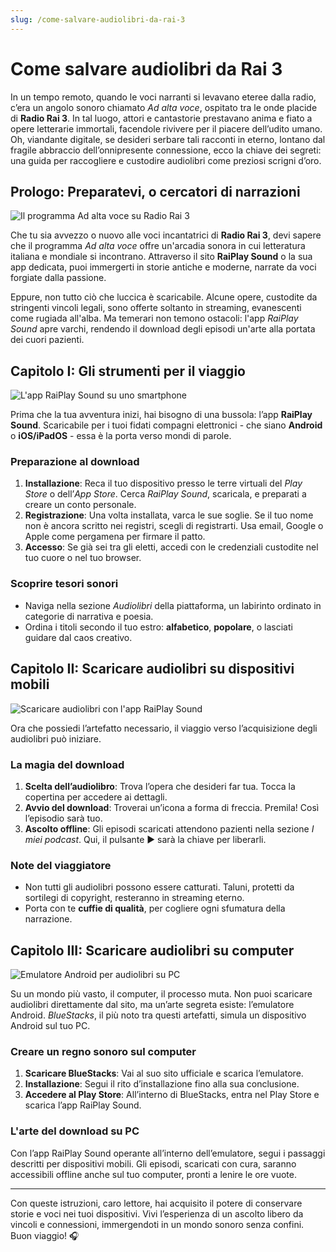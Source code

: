 ```yaml
---
slug: /come-salvare-audiolibri-da-rai-3
---
```


# Come salvare audiolibri da Rai 3

In un tempo remoto, quando le voci narranti si levavano eteree dalla radio, c’era un angolo sonoro chiamato _Ad alta voce_, ospitato tra le onde placide di **Radio Rai 3**. In tal luogo, attori e cantastorie prestavano anima e fiato a opere letterarie immortali, facendole rivivere per il piacere dell’udito umano. Oh, viandante digitale, se desideri serbare tali racconti in eterno, lontano dal fragile abbraccio dell’onnipresente connessione, ecco la chiave dei segreti: una guida per raccogliere e custodire audiolibri come preziosi scrigni d’oro.

## Prologo: Preparatevi, o cercatori di narrazioni

![Il programma Ad alta voce su Radio Rai 3](/guide-img/12471318.jpg)

Che tu sia avvezzo o nuovo alle voci incantatrici di **Radio Rai 3**, devi sapere che il programma _Ad alta voce_ offre un'arcadia sonora in cui letteratura italiana e mondiale si incontrano. Attraverso il sito **RaiPlay Sound** o la sua app dedicata, puoi immergerti in storie antiche e moderne, narrate da voci forgiate dalla passione.

Eppure, non tutto ciò che luccica è scaricabile. Alcune opere, custodite da stringenti vincoli legali, sono offerte soltanto in streaming, evanescenti come rugiada all'alba. Ma temerari non temono ostacoli: l'app _RaiPlay Sound_ apre varchi, rendendo il download degli episodi un'arte alla portata dei cuori pazienti.

## Capitolo I: Gli strumenti per il viaggio

![L'app RaiPlay Sound su uno smartphone](/guide-img/26064cfb.jpg)

Prima che la tua avventura inizi, hai bisogno di una bussola: l’app **RaiPlay Sound**. Scaricabile per i tuoi fidati compagni elettronici - che siano **Android** o **iOS/iPadOS** - essa è la porta verso mondi di parole.

### Preparazione al download

1. **Installazione**: Reca il tuo dispositivo presso le terre virtuali del _Play Store_ o dell’_App Store_. Cerca _RaiPlay Sound_, scaricala, e preparati a creare un conto personale.
2. **Registrazione**: Una volta installata, varca le sue soglie. Se il tuo nome non è ancora scritto nei registri, scegli di registrarti. Usa email, Google o Apple come pergamena per firmare il patto.
3. **Accesso**: Se già sei tra gli eletti, accedi con le credenziali custodite nel tuo cuore o nel tuo browser.

### Scoprire tesori sonori

- Naviga nella sezione _Audiolibri_ della piattaforma, un labirinto ordinato in categorie di narrativa e poesia.
- Ordina i titoli secondo il tuo estro: **alfabetico**, **popolare**, o lasciati guidare dal caos creativo.

## Capitolo II: Scaricare audiolibri su dispositivi mobili

![Scaricare audiolibri con l'app RaiPlay Sound](/guide-img/44af8c77.jpg)

Ora che possiedi l’artefatto necessario, il viaggio verso l’acquisizione degli audiolibri può iniziare.

### La magia del download

1. **Scelta dell’audiolibro**: Trova l’opera che desideri far tua. Tocca la copertina per accedere ai dettagli.
2. **Avvio del download**: Troverai un’icona a forma di freccia. Premila! Così l’episodio sarà tuo.
3. **Ascolto offline**: Gli episodi scaricati attendono pazienti nella sezione _I miei podcast_. Qui, il pulsante ▶︎ sarà la chiave per liberarli.

### Note del viaggiatore

- Non tutti gli audiolibri possono essere catturati. Taluni, protetti da sortilegi di copyright, resteranno in streaming eterno.
- Porta con te **cuffie di qualità**, per cogliere ogni sfumatura della narrazione.

## Capitolo III: Scaricare audiolibri su computer

![Emulatore Android per audiolibri su PC](/guide-img/abbadd2d.jpg)

Su un mondo più vasto, il computer, il processo muta. Non puoi scaricare audiolibri direttamente dal sito, ma un’arte segreta esiste: l’emulatore Android. _BlueStacks_, il più noto tra questi artefatti, simula un dispositivo Android sul tuo PC.

### Creare un regno sonoro sul computer

1. **Scaricare BlueStacks**: Vai al suo sito ufficiale e scarica l’emulatore.
2. **Installazione**: Segui il rito d’installazione fino alla sua conclusione.
3. **Accedere al Play Store**: All’interno di BlueStacks, entra nel Play Store e scarica l’app RaiPlay Sound.

### L'arte del download su PC

Con l’app RaiPlay Sound operante all’interno dell’emulatore, segui i passaggi descritti per dispositivi mobili. Gli episodi, scaricati con cura, saranno accessibili offline anche sul tuo computer, pronti a lenire le ore vuote.

---

Con queste istruzioni, caro lettore, hai acquisito il potere di conservare storie e voci nei tuoi dispositivi. Vivi l’esperienza di un ascolto libero da vincoli e connessioni, immergendoti in un mondo sonoro senza confini. Buon viaggio! 🎧
```